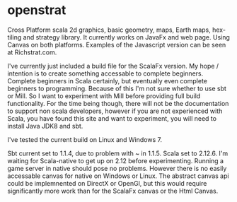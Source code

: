 # openstrat
Cross Platform scala 2d graphics, basic geometry, maps, Earth maps, hex-tiling and strategy library. It currently works on JavaFx and web page. Using Canvas on both platforms. Examples of the Javascript version can be seen at Richstrat.com.

I've currently just included a build file for the ScalaFx version. My hope / intention is to create something accessable to complete beginners. Complete beginners in Scala certainly, but eventually even complete beginners to programming. Because of this I'm not sure whether to use sbt or Mill. So I want to experiment with Mill before providing full build functionality. For the time being though, there will not be the documentation to support non scala developers, however if you are not experienced with Scala, you have found this site and want to experiment, you will need to install Java JDK8 and sbt.

I've tested the current build on Linux and Windows 7.

Sbt current set to 1.1.4, due to problem with ~ in 1.1.5.
Scala set to 2.12.6. I'm waiting for Scala-native to get up on 2.12 before experimenting. Running a game server in native should pose no problems. However there is no easily accessable canvas for native on Windows or Linux. The abstract canvas api could be implemnented on DirectX or OpenGl, but this would require significantly more work than for the ScalaFx canvas or the Html Canvas.

